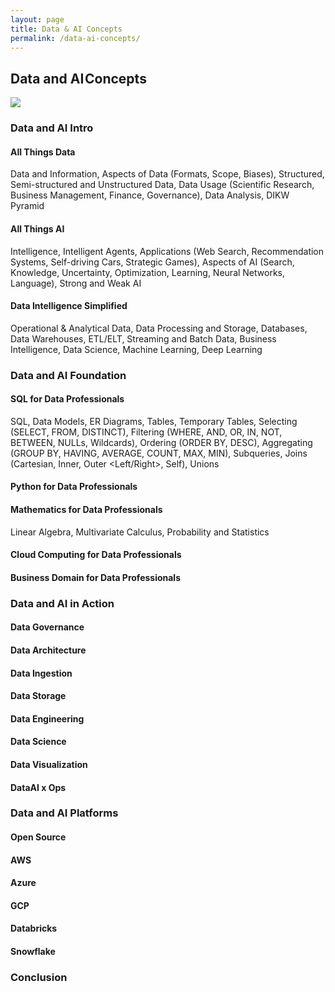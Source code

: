 ```yaml
---
layout: page
title: Data & AI Concepts
permalink: /data-ai-concepts/
---
```


## Data and AI Concepts
![](https://cdn-images-1.medium.com/max/800/1*8CKs503fX47Y7oeJzZjXeQ.png)
### Data and AI Intro
#### All Things Data
Data and Information, Aspects of Data (Formats, Scope, Biases), Structured, Semi-structured and Unstructured Data, Data Usage (Scientific Research, Business Management, Finance, Governance), Data Analysis, DIKW Pyramid
#### All Things AI
Intelligence, Intelligent Agents, Applications (Web Search, Recommendation Systems, Self-driving Cars, Strategic Games), Aspects of AI (Search, Knowledge, Uncertainty, Optimization, Learning, Neural Networks, Language), Strong and Weak AI
#### Data Intelligence Simplified
Operational & Analytical Data, Data Processing and Storage, Databases, Data Warehouses, ETL/ELT, Streaming and Batch Data, Business Intelligence, Data Science, Machine Learning, Deep Learning
### Data and AI Foundation
#### SQL for Data Professionals
SQL, Data Models, ER Diagrams, Tables, Temporary Tables, Selecting (SELECT, FROM, DISTINCT), Filtering (WHERE, AND, OR, IN, NOT, BETWEEN, NULLs, Wildcards), Ordering (ORDER BY, DESC), Aggregating (GROUP BY, HAVING, AVERAGE, COUNT, MAX, MIN), Subqueries, Joins (Cartesian, Inner, Outer <Left/Right>, Self), Unions
#### Python for Data Professionals
#### Mathematics for Data Professionals
Linear Algebra, Multivariate Calculus, Probability and Statistics
#### Cloud Computing for Data Professionals
#### Business Domain for Data Professionals
### Data and AI in Action
#### Data Governance 
#### Data Architecture
#### Data Ingestion
#### Data Storage
#### Data Engineering
#### Data Science
#### Data Visualization
#### DataAI x Ops
### Data and AI Platforms
#### Open Source
#### AWS
#### Azure
#### GCP
#### Databricks
#### Snowflake
### Conclusion
